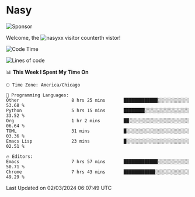 # Nasy

<!--
<p align="center">
<img height="200" src="https://github-readme-stats.vercel.app/api?username=nasyxx&count_private=true&show_icons=true&theme=dracula&include_all_commits=true"/>
<img height="200" src="https://github-readme-stats.vercel.app/api/top-langs/?username=nasyxx&theme=dracula&hide=html,jupyter+notebook&count_private=true&show_icons=true"/>
</p>

  
----------------
-->

![Sponsor](https://img.shields.io/static/v1.svg?label=Sponsor&message=%E2%9D%A4&logo=GitHub&style=flat&color=pink)
 
Welcome, the ![nasyxx visitor counter](https://count.getloli.com/get/@nasyxx?theme=rule34)th vistor!
 
<!--START_SECTION:waka-->
![Code Time](http://img.shields.io/badge/Code%20Time-4%2C321%20hrs%2022%20mins-blue)

![Lines of code](https://img.shields.io/badge/From%20Hello%20World%20I%27ve%20Written-6.3%20million%20lines%20of%20code-blue)

📊 **This Week I Spent My Time On** 

```text
🕑︎ Time Zone: America/Chicago

💬 Programming Languages: 
Other                    8 hrs 25 mins       █████████████░░░░░░░░░░░░   53.68 % 
Python                   5 hrs 15 mins       ████████░░░░░░░░░░░░░░░░░   33.52 % 
Org                      1 hr 2 mins         ██░░░░░░░░░░░░░░░░░░░░░░░   06.64 % 
TOML                     31 mins             █░░░░░░░░░░░░░░░░░░░░░░░░   03.36 % 
Emacs Lisp               23 mins             █░░░░░░░░░░░░░░░░░░░░░░░░   02.51 % 

🔥 Editors: 
Emacs                    7 hrs 57 mins       █████████████░░░░░░░░░░░░   50.71 % 
Chrome                   7 hrs 43 mins       ████████████░░░░░░░░░░░░░   49.29 % 
```


 Last Updated on 02/03/2024 06:07:49 UTC
<!--END_SECTION:waka-->

<!-- ![visitors](https://visitor-badge.laobi.icu/badge?page_id=nasyxx.nasyxx) -->
